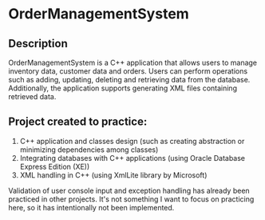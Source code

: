 # OrderManagementSystem

## Description
OrderManagementSystem is a C++ application that allows users to manage inventory data, customer data and orders. Users can perform operations such as adding, updating, deleting and retrieving data from the database. Additionally, the application supports generating XML files containing retrieved data.

## Project created to practice:
1. C++ application and classes design (such as creating abstraction or minimizing dependencies among classes)
2. Integrating databases with C++ applications (using Oracle Database Express Edition (XE))
3. XML handling in C++ (using XmlLite library by Microsoft)

Validation of user console input and exception handling has already been practiced in other projects. It's not something I want to focus on practicing here, so it has intentionally not been implemented.
